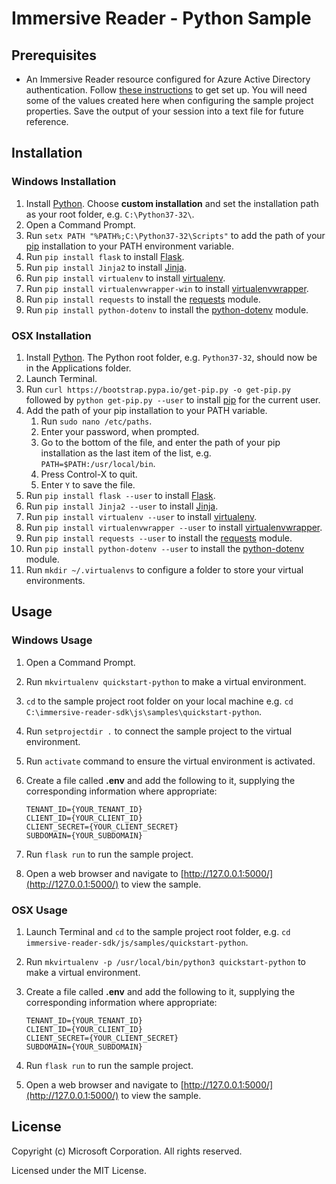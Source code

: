 # Immersive Reader - Python Sample

## Prerequisites

* An Immersive Reader resource configured for Azure Active Directory authentication. Follow [these instructions](https://docs.microsoft.com/azure/applied-ai-services/immersive-reader/how-to-create-immersive-reader) to get set up. You will need some of the values created here when configuring the sample project properties. Save the output of your session into a text file for future reference.

## Installation

### Windows Installation

1. Install [Python](https://www.python.org/downloads/). Choose **custom installation** and set the installation path as your root folder, e.g. `C:\Python37-32\`.
1. Open a Command Prompt.
1. Run `setx PATH "%PATH%;C:\Python37-32\Scripts"` to add the path of your [pip](https://docs.python.org/3/installing/index.html) installation to your PATH environment variable.
1. Run `pip install flask` to install [Flask](https://www.fullstackpython.com/flask.html).
1. Run `pip install Jinja2` to install [Jinja](http://jinja.pocoo.org/docs/2.10/intro/#installation).
1. Run `pip install virtualenv` to install [virtualenv](https://virtualenv.pypa.io/en/latest).
1. Run `pip install virtualenvwrapper-win` to install [virtualenvwrapper](https://pypi.org/project/virtualenvwrapper-win/).
1. Run `pip install requests` to install the [requests](https://pypi.org/project/requests/2.7.0/) module.
1. Run `pip install python-dotenv` to install the [python-dotenv](https://github.com/theskumar/python-dotenv) module.

### OSX Installation

1. Install [Python](https://www.python.org/downloads/). The Python root folder, e.g. `Python37-32`, should now be in the Applications folder.
1. Launch Terminal.
1. Run `curl https://bootstrap.pypa.io/get-pip.py -o get-pip.py` followed by `python get-pip.py --user` to install [pip](https://docs.python.org/3/installing/index.html) for the current user.
1. Add the path of your pip installation to your PATH variable.
   1. Run `sudo nano /etc/paths`.
   1. Enter your password, when prompted.
   1. Go to the bottom of the file, and enter the path of your pip installation as the last item of the list, e.g. `PATH=$PATH:/usr/local/bin`.
   1. Press Control-X to quit.
   1. Enter `Y` to save the file.
1. Run `pip install flask --user` to install [Flask](https://www.fullstackpython.com/flask.html).
1. Run `pip install Jinja2 --user` to install [Jinja](http://jinja.pocoo.org/docs/2.10/intro/#installation).
1. Run `pip install virtualenv --user` to install [virtualenv](https://virtualenv.pypa.io/en/latest/).
1. Run `pip install virtualenvwrapper --user` to install [virtualenvwrapper](https://virtualenvwrapper.readthedocs.io/en/latest/).
1. Run `pip install requests --user` to install the [requests](https://pypi.org/project/requests/2.7.0/) module.
1. Run `pip install python-dotenv --user` to install the [python-dotenv](https://github.com/theskumar/python-dotenv) module.
1. Run `mkdir ~/.virtualenvs` to configure a folder to store your virtual environments.

## Usage

### Windows Usage

1. Open a Command Prompt.

1. Run `mkvirtualenv quickstart-python` to make a virtual environment.

1. `cd` to the sample project root folder on your local machine e.g. `cd C:\immersive-reader-sdk\js\samples\quickstart-python`.

1. Run `setprojectdir .` to connect the sample project to the virtual environment.

1. Run `activate` command to ensure the virtual environment is activated.

1. Create a file called **.env** and add the following to it, supplying the corresponding information where appropriate:

    ```text
    TENANT_ID={YOUR_TENANT_ID}
    CLIENT_ID={YOUR_CLIENT_ID}
    CLIENT_SECRET={YOUR_CLIENT_SECRET}
    SUBDOMAIN={YOUR_SUBDOMAIN}
    ```

1. Run `flask run` to run the sample project.

1. Open a web browser and navigate to [http://127.0.0.1:5000/](http://127.0.0.1:5000/) to view the sample.

### OSX Usage

1. Launch Terminal and `cd` to the sample project root folder, e.g. `cd immersive-reader-sdk/js/samples/quickstart-python`.

1. Run `mkvirtualenv -p /usr/local/bin/python3 quickstart-python` to make a virtual environment.

1. Create a file called **.env** and add the following to it, supplying the corresponding information where appropriate:

    ```text
    TENANT_ID={YOUR_TENANT_ID}
    CLIENT_ID={YOUR_CLIENT_ID}
    CLIENT_SECRET={YOUR_CLIENT_SECRET}
    SUBDOMAIN={YOUR_SUBDOMAIN}
    ```

1. Run `flask run` to run the sample project.

1. Open a web browser and navigate to [http://127.0.0.1:5000/](http://127.0.0.1:5000/) to view the sample.

## License

Copyright (c) Microsoft Corporation. All rights reserved.

Licensed under the MIT License.
